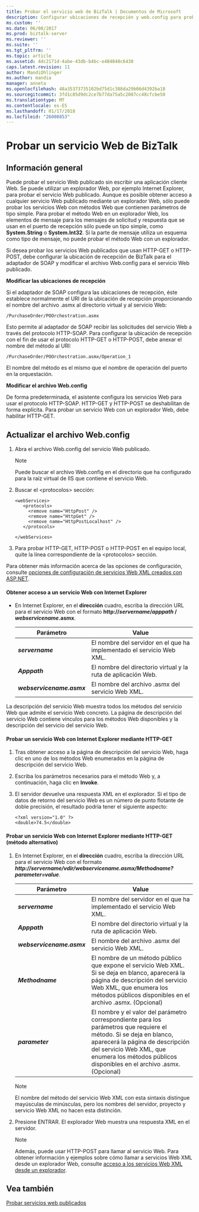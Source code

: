 ```yaml
---
title: Probar el servicio web de BizTalk | Documentos de Microsoft
description: Configurar ubicaciones de recepción y web.config para probar el servicio web de BizTalk en un explorador web
ms.custom: ''
ms.date: 06/08/2017
ms.prod: biztalk-server
ms.reviewer: ''
ms.suite: ''
ms.tgt_pltfrm: ''
ms.topic: article
ms.assetid: 4dc2171d-4abe-43db-b4bc-e484048c6430
caps.latest.revision: 11
author: MandiOhlinger
ms.author: mandia
manager: anneta
ms.openlocfilehash: 48a35373735102bd75d1c388da29b06d4392ba18
ms.sourcegitcommit: 3fd1c85d9dc2ce7b77da75a5c2087cc48cfcbe50
ms.translationtype: MT
ms.contentlocale: es-ES
ms.lasthandoff: 01/17/2018
ms.locfileid: "26008853"
---
```

# <a name="test-a-biztalk-web-service"></a>Probar un servicio Web de BizTalk

## <a name="overview"></a>Información general
Puede probar el servicio Web publicado sin escribir una aplicación cliente Web. Se puede utilizar un explorador Web, por ejemplo Internet Explorer, para probar el servicio Web publicado. Aunque es posible obtener acceso a cualquier servicio Web publicado mediante un explorador Web, sólo puede probar los servicios Web con métodos Web que contienen parámetros de tipo simple. Para probar el método Web en un explorador Web, los elementos de mensaje para los mensajes de solicitud y respuesta que se usan en el puerto de recepción sólo puede un tipo simple, como **System.String** o **System.Int32**. Si la parte de mensaje utiliza un esquema como tipo de mensaje, no puede probar el método Web con un explorador.  
  
 Si desea probar los servicios Web publicados que usan HTTP-GET o HTTP-POST, debe configurar la ubicación de recepción de BizTalk para el adaptador de SOAP y modificar el archivo Web.config para el servicio Web publicado.  
  
 **Modificar las ubicaciones de recepción**  
  
 Si el adaptador de SOAP configura las ubicaciones de recepción, éste establece normalmente el URI de la ubicación de recepción proporcionando el nombre del archivo .asmx al directorio virtual y al servicio Web:  
  
```  
/PurchaseOrder/POOrchestration.asmx  
```  
  
 Esto permite al adaptador de SOAP recibir las solicitudes del servicio Web a través del protocolo HTTP-SOAP. Para configurar la ubicación de recepción con el fin de usar el protocolo HTTP-GET o HTTP-POST, debe anexar el nombre del método al URI:  
  
```  
/PurchaseOrder/POOrchestration.asmx/Operation_1  
```  
  
 El nombre del método es el mismo que el nombre de operación del puerto en la orquestación.  
  
 **Modificar el archivo Web.config**  
  
 De forma predeterminada, el asistente configura los servicios Web para usar el protocolo HTTP-SOAP. HTTP-GET y HTTP-POST se deshabilitan de forma explícita. Para probar un servicio Web con un explorador Web, debe habilitar HTTP-GET.  
  
## <a name="update-the-webconfig"></a>Actualizar el archivo Web.config
  
1.  Abra el archivo Web.config del servicio Web publicado.  
  
    > [!NOTE]
    >  Puede buscar el archivo Web.config en el directorio que ha configurado para la raíz virtual de IIS que contiene el servicio Web.  
  
2.  Buscar el \<protocolos\> sección:  
  
    ```  
    <webServices>  
       <protocols>  
         <remove name="HttpPost" />  
         <remove name="HttpGet" />  
         <remove name="HttpPostLocalhost" />  
       </protocols>  
  
    </webServices>  
    ```  
  
3.  Para probar HTTP-GET, HTTP-POST o HTTP-POST en el equipo local, quite la línea correspondiente de la \<protocolos\> sección.  
  
 Para obtener más información acerca de las opciones de configuración, consulte [opciones de configuración de servicios Web XML creados con ASP.NET](https://msdn.microsoft.com/library/b2c0ew36.aspx). 
  
#### <a name="access-a-web-service-with-internet-explorer"></a>Obtener acceso a un servicio Web con Internet Explorer  
  
-   En Internet Explorer, en el **dirección** cuadro, escriba la dirección URL para el servicio Web con el formato **http://*servername*/*apppath* / *webservicename*.asmx**.  
  
    |Parámetro|Value|  
    |---------------|-----------|  
    |***servername***|El nombre del servidor en el que ha implementado el servicio Web XML.|  
    |***Apppath***|El nombre del directorio virtual y la ruta de aplicación Web.|  
    |***webservicename.asmx***|El nombre del archivo .asmx del servicio Web XML.|  
  
 La descripción del servicio Web muestra todos los métodos del servicio Web que admite el servicio Web concreto. La página de descripción del servicio Web contiene vínculos para los métodos Web disponibles y la descripción del servicio del servicio Web.  
  
#### <a name="test-a-web-service-with-internet-explorer-using-http-get"></a>Probar un servicio Web con Internet Explorer mediante HTTP-GET  
  
1.  Tras obtener acceso a la página de descripción del servicio Web, haga clic en uno de los métodos Web enumerados en la página de descripción del servicio Web.  
  
2.  Escriba los parámetros necesarios para el método Web y, a continuación, haga clic en **Invoke**.  
  
3.  El servidor devuelve una respuesta XML en el explorador. Si el tipo de datos de retorno del servicio Web es un número de punto flotante de doble precisión, el resultado podría tener el siguiente aspecto:  
  
    ```  
    <?xml version="1.0" ?>  
    <double>74.5</double>  
    ```  
  
#### <a name="test-a-web-service-with-internet-explorer-using-http-get-alternate-method"></a>Probar un servicio Web con Internet Explorer mediante HTTP-GET (método alternativo)  
  
1.  En Internet Explorer, en el **dirección** cuadro, escriba la dirección URL para el servicio Web con el formato ***http://servername/vdir/webservicename.asmx/Methodname?parameter=value***.  
  
    |Parámetro|Value|  
    |---------------|-----------|  
    |***servername***|El nombre del servidor en el que ha implementado el servicio Web XML.|  
    |***Apppath***|El nombre del directorio virtual y la ruta de aplicación Web.|  
    |***webservicename.asmx***|El nombre del archivo .asmx del servicio Web XML.|  
    |***Methodname***|El nombre de un método público que expone el servicio Web XML. Si se deja en blanco, aparecerá la página de descripción del servicio Web XML, que enumera los métodos públicos disponibles en el archivo .asmx. (Opcional)|  
    |***parameter***|El nombre y el valor del parámetro correspondiente para los parámetros que requiere el método. Si se deja en blanco, aparecerá la página de descripción del servicio Web XML, que enumera los métodos públicos disponibles en el archivo .asmx. (Opcional)|  
  
    > [!NOTE]
    >  El nombre del método del servicio Web XML con esta sintaxis distingue mayúsculas de minúsculas, pero los nombres del servidor, proyecto y servicio Web XML no hacen esta distinción.  
  
2.  Presione ENTRAR. El explorador Web muestra una respuesta XML en el servidor.  
  
    > [!NOTE]
    >  Además, puede usar HTTP-POST para llamar al servicio Web. Para obtener información y ejemplos sobre cómo llamar a servicios Web XML desde un explorador Web, consulte [acceso a los servicios Web XML desde un explorador](https://msdn.microsoft.com/library/45fez2a8.aspx).  
  
## <a name="see-also"></a>Vea también  
 [Probar servicios web publicados](../core/testing-published-web-services.md)